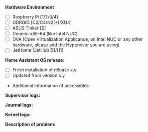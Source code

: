 <!-- READ THIS FIRST:
- If you need additional help with this template please refer to https://www.home-assistant.io/help/reporting_issues/
- Make sure you are running the latest version before reporting an issue: https://github.com/home-assistant/operating-system/releases
- Do not report issues for integrations here, please refer to https://github.com/home-assistant/core/issues
- Do not report issues for Add-Ons here, please refer to
  Official Add-ons: https://github.com/home-assistant/addons/issues
  Home Assistant Community Add-ons: https://github.com/hassio-addons/repository
- This is for bugs only. Feature and enhancement requests should go in our community forum: https://community.home-assistant.io/c/feature-requests
- Provide as many details as possible. Paste logs, configuration sample and code using blocks with three backticks. Do not delete text from this template!
- Please add modifications to boot files, e.g. if you are using Raspberry Pi and did modifications in config.txt.
-->

**Hardware Environment**
<!--
Describe the Homme Assistant image you are using and the hardare environemnt
-->
- [ ] Raspberry Pi [1/2/3/4]
- [ ] ODROID [C2/C4/N2(+)/XU4]
- [ ] ASUS Tinker [S]
- [ ] Generic x86-64 (like Intel NUC)
- [ ] OVA (Open Virtualization Applicance, on Intel NUC or any other hardware, please add the Hypervisor you are using)
- [ ] JetHome [JetHub D1/H1]

**Home Assistant OS release:**
- [ ] Fresh installation of release x.y
- [ ] Updated from version x.y
- Additional information (if accessible):
<!--
- Home Assistant Frontend -> Configuration -> Info (use the copy button in the System Health block)
- Or use this command: `ha info`
-->

**Supervisor logs:**
<!--
- Home Assistant Frontend -> Supervisor -> System (Log Provider Supervisor)
- Or use this command: ha su logs
-->

**Journal logs:**
<!--
- Enable SSH on OS level and login, then use `journalctl`
-->

**Kernel logs:**
<!--
- use this command: dmesg
- Enable SSH on OS level and login, then use `dmesg`.
-->

**Description of problem:**
<!--
- Is the problem reproducible?
- Has this been working before (is this a regression?)
- Has there been attempt to rule out hardware issues? (different SD card etc.)
-->
